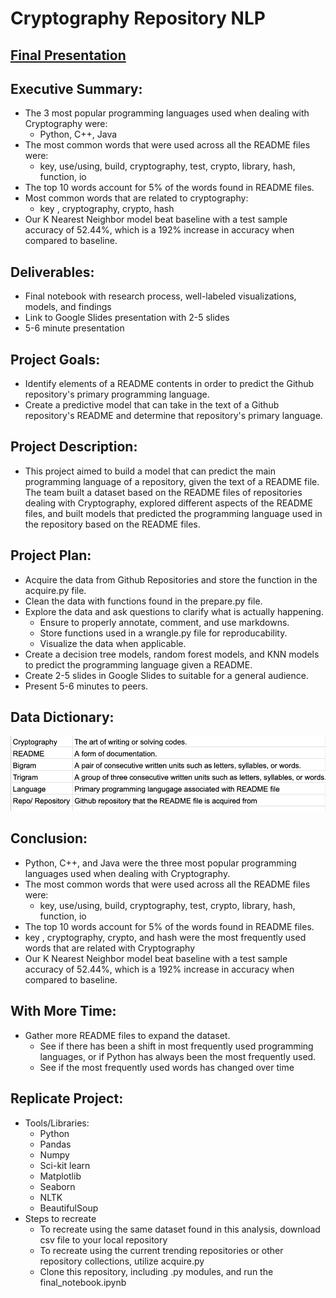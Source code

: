 # Cryptography Repository NLP

## [Final Presentation](https://docs.google.com/presentation/d/18Wb5EudIDU5466MhY4ZSC0h1SIAOMYk88jk7FNETzL8/edit#slide=id.p)

## Executive Summary: 
- The 3 most popular programming languages used when dealing with Cryptography were:
  - Python, C++, Java
- The most common words that were used across all the README files were:
  - key, use/using, build, cryptography, test, crypto, library, hash, function, io
- The top 10 words account for 5% of the words found in README files. 
- Most common words that are related to cryptography:
  - key , cryptography, crypto, hash 
- Our K Nearest Neighbor model beat baseline with a test sample accuracy of 52.44%, which is a 192% increase in accuracy when compared to baseline. 

## Deliverables: 
- Final notebook with research process, well-labeled visualizations, models, and findings
- Link to Google Slides presentation with 2-5 slides 
- 5-6 minute presentation 

## Project Goals:
- Identify elements of a README contents in order to predict the Github repository's primary programming language. 
- Create a predictive model that can take in the text of a Github repository's README and determine that repository's primary language.

## Project Description:
- This project aimed to build a model that can predict the main programming language of a repository, given the text of a README file. The team built a dataset based on the README files of repositories dealing with Cryptography, explored different aspects of the README files, and built models that predicted the programming language used in the repository based on the README files. 

## Project Plan:
- Acquire the data from Github Repositories and store the function in the acquire.py file.
- Clean the data with functions found in the prepare.py file.
- Explore the data and ask questions to clarify what is actually happening.
  - Ensure to properly annotate, comment, and use markdowns.
  - Store functions used in a wrangle.py file for reproducability.
  - Visualize the data when applicable.
- Create a decision tree models, random forest models, and KNN models to predict the programming language given a README. 
- Create 2-5 slides in Google Slides to suitable for a general audience.
- Present 5-6 minutes to peers.


## Data Dictionary:
<img src="images/cryptography_readme.png" width = 750>

## Conclusion: 
- Python, C++, and Java were the three most popular programming languages used when dealing with Cryptography.
- The most common words that were used across all the README files were:
  - key, use/using, build, cryptography, test, crypto, library, hash, function, io
- The top 10 words account for 5% of the words found in README files. 
- key , cryptography, crypto, and hash were the most frequently used words that are related with Cryptography
- Our K Nearest Neighbor model beat baseline with a test sample accuracy of 52.44%, which is a 192% increase in accuracy when compared to baseline. 

## With More Time:
- Gather more README files to expand the dataset. 
  - See if there has been a shift in most frequently used programming languages, or if Python has always been the most frequently used.
  - See if the most frequently used words has changed over time

## Replicate Project: 
- Tools/Libraries:
  - Python
  - Pandas
  - Numpy
  - Sci-kit learn
  - Matplotlib
  - Seaborn
  - NLTK
  - BeautifulSoup
- Steps to recreate
  - To recreate using the same dataset found in this analysis, download csv file to your local repository
  - To recreate using the current trending repositories or other repository collections, utilize acquire.py
  - Clone this repository, including .py modules, and run the final_notebook.ipynb
